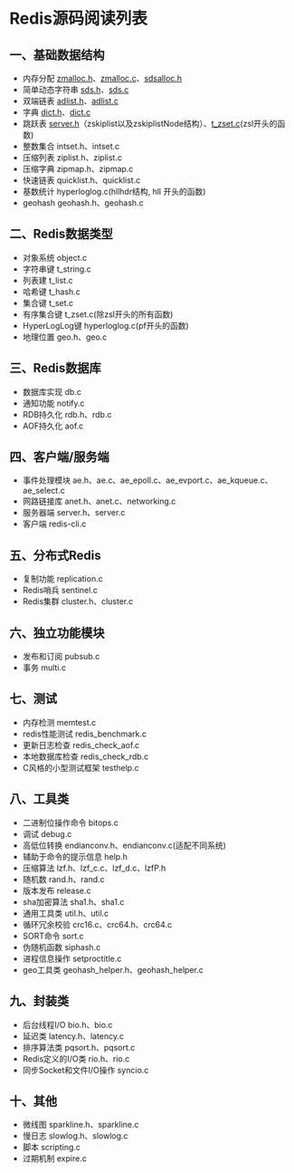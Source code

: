 # Redis源码阅读列表

## 一、基础数据结构
* 内存分配 [zmalloc.h](https://github.com/tracenow/redis-4.0-annotation/blob/master/src/zmalloc.h)、[zmalloc.c](https://github.com/tracenow/redis-4.0-annotation/blob/master/src/zmalloc.c)、[sdsalloc.h](https://github.com/tracenow/redis-4.0-annotation/blob/master/src/sdsalloc.h)
* 简单动态字符串 [sds.h](https://github.com/tracenow/redis-4.0-annotation/blob/master/src/sds.h)、[sds.c](https://github.com/tracenow/redis-4.0-annotation/blob/master/src/sds.c)
* 双端链表 [adlist.h](https://github.com/tracenow/redis-4.0-annotation/blob/master/src/adlist.h)、[adlist.c](https://github.com/tracenow/redis-4.0-annotation/blob/master/src/adlist.c)
* 字典 [dict.h](https://github.com/tracenow/redis-4.0-annotation/blob/master/src/dict.h)、[dict.c](https://github.com/tracenow/redis-4.0-annotation/blob/master/src/dict.c)
* 跳跃表 [server.h](https://github.com/tracenow/redis-4.0-annotation/blob/master/src/server.h)（zskiplist以及zskiplistNode结构）、[t_zset.c](https://github.com/tracenow/redis-4.0-annotation/blob/master/src/t_zset.c)(zsl开头的函数)
* 整数集合 intset.h、intset.c
* 压缩列表 ziplist.h、ziplist.c
* 压缩字典 zipmap.h、zipmap.c
* 快速链表 quicklist.h、quicklist.c
* 基数统计 hyperloglog.c(hllhdr结构, hll 开头的函数)
* geohash geohash.h、geohash.c

## 二、Redis数据类型
* 对象系统 object.c
* 字符串键 t_string.c
* 列表建 t_list.c
* 哈希键 t_hash.c
* 集合键 t_set.c
* 有序集合键 t_zset.c(除zsl开头的所有函数)
* HyperLogLog键 hyperloglog.c(pf开头的函数)
* 地理位置 geo.h、geo.c

## 三、Redis数据库
* 数据库实现 db.c
* 通知功能 notify.c
* RDB持久化 rdb.h、rdb.c
* AOF持久化 aof.c

## 四、客户端/服务端
* 事件处理模块 ae.h、ae.c、ae_epoll.c、ae_evport.c、ae_kqueue.c、ae_select.c
* 网路链接库 anet.h、anet.c、networking.c
* 服务器端 server.h、server.c
* 客户端 redis-cli.c

## 五、分布式Redis
* 复制功能 replication.c
* Redis哨兵 sentinel.c
* Redis集群 cluster.h、cluster.c

## 六、独立功能模块
* 发布和订阅 pubsub.c
* 事务 multi.c

## 七、测试
* 内存检测 memtest.c
* redis性能测试 redis_benchmark.c
* 更新日志检查 redis_check_aof.c
* 本地数据库检查 redis_check_rdb.c
* C风格的小型测试框架 testhelp.c

## 八、工具类
* 二进制位操作命令 bitops.c
* 调试 debug.c
* 高低位转换 endianconv.h、endianconv.c(适配不同系统)
* 辅助于命令的提示信息 help.h
* 压缩算法 lzf.h、lzf_c.c、lzf_d.c、lzfP.h
* 随机数 rand.h、rand.c
* 版本发布 release.c
* sha加密算法 sha1.h、sha1.c
* 通用工具类 util.h、util.c
* 循环冗余校验 crc16.c、crc64.h、crc64.c
* SORT命令 sort.c
* 伪随机函数 siphash.c
* 进程信息操作 setproctitle.c
* geo工具类 geohash_helper.h、geohash_helper.c

## 九、封装类
* 后台线程I/O bio.h、bio.c
* 延迟类 latency.h、latency.c
* 排序算法类 pqsort.h、pqsort.c
* Redis定义的I/O类 rio.h、rio.c
* 同步Socket和文件I/O操作 syncio.c

## 十、其他
* 微线图 sparkline.h、sparkline.c
* 慢日志 slowlog.h、slowlog.c
* 脚本 scripting.c
* 过期机制 expire.c